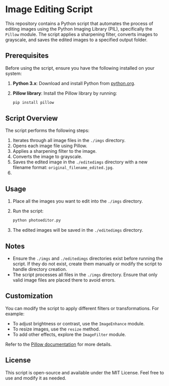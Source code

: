 # Image Editing Script

This repository contains a Python script that automates the process of editing images using the Python Imaging Library (PIL), specifically the `Pillow` module. The script applies a sharpening filter, converts images to grayscale, and saves the edited images to a specified output folder.

## Prerequisites

Before using the script, ensure you have the following installed on your system:

1. **Python 3.x**: Download and install Python from [python.org](https://www.python.org/).
2. **Pillow library**: Install the Pillow library by running:

   ```bash
   pip install pillow
   ```

## Script Overview

The script performs the following steps:

1. Iterates through all image files in the `./imgs` directory.
2. Opens each image file using Pillow.
3. Applies a sharpening filter to the image.
4. Converts the image to grayscale.
5. Saves the edited image in the `./editedimgs` directory with a new filename format: `original_filename_edited.jpg`.
6. 
## Usage

1. Place all the images you want to edit into the `./imgs` directory.
2. Run the script:

   ```bash
   python photoeditor.py
   ```

3. The edited images will be saved in the `./editedimgs` directory.

## Notes

- Ensure the `./imgs` and `./editedimgs` directories exist before running the script. If they do not exist, create them manually or modify the script to handle directory creation.
- The script processes all files in the `./imgs` directory. Ensure that only valid image files are placed there to avoid errors.

## Customization

You can modify the script to apply different filters or transformations. For example:

- To adjust brightness or contrast, use the `ImageEnhance` module.
- To resize images, use the `resize` method.
- To add other effects, explore the `ImageFilter` module.

Refer to the [Pillow documentation](https://pillow.readthedocs.io/en/stable/) for more details.

## License

This script is open-source and available under the MIT License. Feel free to use and modify it as needed.

